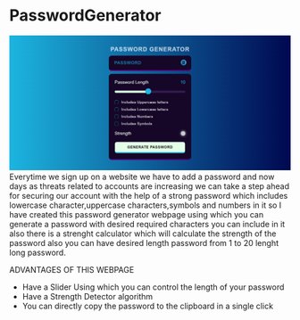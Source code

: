 # PasswordGenerator
![logo](https://github.com/giri2103/PasswordGenerator/blob/main/password_generator_logo.png)
Everytime we sign up on a website we have to add a password and now days as threats related to accounts are increasing we can take a step ahead for securing our account with the help of a strong password which includes lowercase character,uppercase characters,symbols and numbers in it so I have created this password generator webpage using which you can generate a password with desired required characters you can include in it also there is a strenght calculator which will calculate the strength of the password also you can have desired length password from 1 to 20 lenght long password. 

ADVANTAGES OF THIS WEBPAGE
<ul>
  <li>Have a Slider Using which you can control the length of your password</li>
  <li>Have a Strength Detector algorithm</li>
  <li>You can directly copy the password to the clipboard in a single click</li>
</ul>
